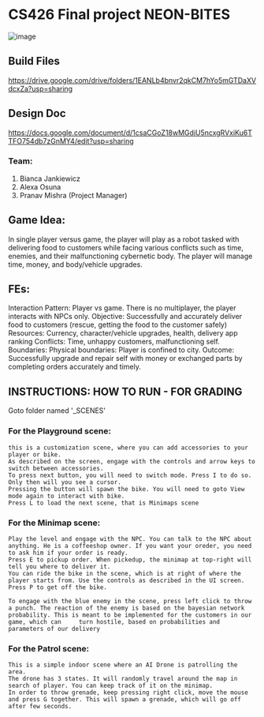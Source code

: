 # CS426 Final project NEON-BITES

![image](https://github.com/bjank2/cs426_NeonBites/assets/89926012/d294e279-ad82-42aa-b9e3-675b2acbf4d1)
## Build Files
https://drive.google.com/drive/folders/1EANLb4bnvr2qkCM7hYo5mGTDaXVdcxZa?usp=sharing 

## Design Doc
https://docs.google.com/document/d/1csaCGoZ18wMGdjU5ncxgRVxiKu6TTFO754db7zGnMY4/edit?usp=sharing 

### Team: 
1. Bianca Jankiewicz
2. Alexa Osuna
3. Pranav Mishra (Project Manager)

## Game Idea:
In single player versus game, the player will play as a robot tasked with delivering food to customers while facing various conflicts such as time, enemies, and their malfunctioning cybernetic body. The player will manage time, money, and body/vehicle upgrades.

## FEs:
Interaction Pattern: Player vs game. There is no multiplayer, the player interacts with NPCs only.
Objective: Successfully and accurately deliver food to customers (rescue, getting the food to the customer safely)
Resources: Currency, character/vehicle upgrades, health, delivery app ranking
Conflicts: Time, unhappy customers, malfunctioning self. 
Boundaries: Physical boundaries: Player is confined to city. 
Outcome: Successfully upgrade and repair self with money or exchanged parts by completing orders accurately and timely. 

## INSTRUCTIONS: HOW TO RUN - FOR GRADING

Goto folder named '_SCENES'

### For the Playground scene:
	this is a customization scene, where you can add accessories to your player or bike. 
	As described on the screen, engage with the controls and arrow keys to switch between accessories. 
	To press next button, you will need to switch mode. Press I to do so. Only then will you see a cursor. 
	Pressing the button will spawn the bike. You will need to goto View mode again to interact with bike. 
	Press L to load the next scene, that is Minimaps scene

### For the Minimap scene:
	Play the level and engage with the NPC. You can talk to the NPC about anything. He is a coffeeshop owner. If you want your oreder, you need to ask him if your order is ready. 
	Press E to pickup order. When pickedup, the minimap at top-right will tell you where to deliver it.
	You can ride the bike in the scene, which is at right of where the player starts from. Use the controls as described in the UI screen. Press P to get off the bike.
	
	To engage with the blue enemy in the scene, press left click to throw a punch. The reaction of the enemy is based on the bayesian network probability. This is meant to be implemented for the customers in our game, which can 	turn hostile, based on probabilities and parameters of our delivery

### For the Patrol scene:
	This is a simple indoor scene where an AI Drone is patrolling the area. 
	The drone has 3 states. It will randomly travel around the map in search of player. You can keep track of it on the minimap.
	In order to throw grenade, keep pressing right click, move the mouse and press G together. This will spawn a grenade, which will go off after few seconds.
